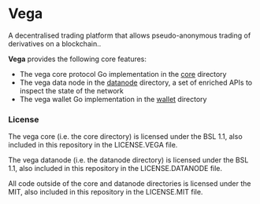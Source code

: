 # Vega

A decentralised trading platform that allows pseudo-anonymous trading of derivatives on a blockchain..

**Vega** provides the following core features:
- The vega core protocol Go implementation in the [core](./core) directory
- The vega data node in the [datanode](./datanode) directory, a set of enriched APIs to inspect the state of the network
- The vega wallet Go implementation in the [wallet](./wallet) directory

### License

The vega core (i.e. the core directory) is licensed under the BSL 1.1, also included in this repository in the LICENSE.VEGA file.

The vega datanode (i.e. the datanode directory) is licensed under the BSL 1.1, also included in this repository in the LICENSE.DATANODE file.

All code outside of the core and datanode directories is licensed under the MIT, also included in this repository in the LICENSE.MIT file.
